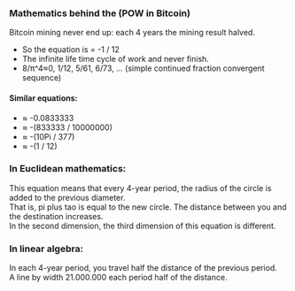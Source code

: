 
### Mathematics behind the (POW in Bitcoin)
Bitcoin mining never end up: each 4 years the mining result halved. 
- So the equation is = -1 / 12
- The infinite life time cycle of work and never finish.
- 8/π^4≈0, 1/12, 5/61, 6/73, ... (simple continued fraction convergent sequence)

#### Similar equations:
- ≈ -0.0833333
- ≈ -(833333 / 10000000)
- ≈ -(10Pi / 377)
- ≈ -(1 / 12)

### In Euclidean mathematics: 
This equation means that every 4-year period, the radius of the circle is added to the previous diameter.\
That is, pi plus tao is equal to the new circle. The distance between you and the destination increases.\
In the second dimension, the third dimension of this equation is different.

### In linear algebra: 
In each 4-year period, you travel half the distance of the previous period.\
A line by width 21.000.000 each period half of the distance.

